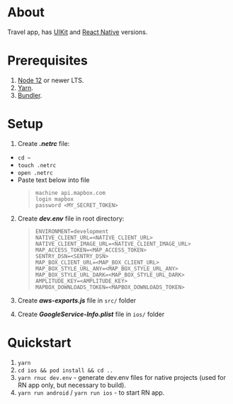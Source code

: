 # About

Travel app, has [UIKit](https://developer.apple.com/documentation/uikit?language=objc) and [React Native](https://reactnative.dev/) versions.

# Prerequisites

1. [Node 12](https://nodejs.org/en/download/) or newer LTS.
2. [Yarn](https://yarnpkg.com/).
3. [Bundler](https://bundler.io/).

# Setup

1. Create **_.netrc_** file:

- `cd ~`
- `touch .netrc`
- `open .netrc`
- Paste text below into file
  > `machine api.mapbox.com`  
  > `login mapbox`  
  > `password <MY_SECRET_TOKEN>`

2. Create **_dev.env_** file in root directory:

   > `ENVIRONMENT=development`  
   > `NATIVE_CLIENT_URL=<NATIVE_CLIENT_URL>`  
   > `NATIVE_CLIENT_IMAGE_URL=<NATIVE_CLIENT_IMAGE_URL>`  
   > `MAP_ACCESS_TOKEN=<MAP_ACCESS_TOKEN>`  
   > `SENTRY_DSN=<SENTRY_DSN>`  
   > `MAP_BOX_CLIENT_URL=<MAP_BOX_CLIENT_URL>`  
   > `MAP_BOX_STYLE_URL_ANY=<MAP_BOX_STYLE_URL_ANY>`  
   > `MAP_BOX_STYLE_URL_DARK=<MAP_BOX_STYLE_URL_DARK>`  
   > `AMPLITUDE_KEY=<AMPLITUDE_KEY>`  
   > `MAPBOX_DOWNLOADS_TOKEN=<MAPBOX_DOWNLOADS_TOKEN>`

3. Create **_aws-exports.js_** file in `src/` folder
4. Create **_GoogleService-Info.plist_** file in `ios/` folder

# Quickstart

1. `yarn`
2. `cd ios && pod install && cd ..`
3. `yarn rnuc dev.env` - generate dev.env files for native projects (used for RN app only, but necessary to build).
4. `yarn run android` / `yarn run ios` - to start RN app.
